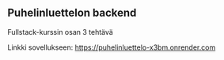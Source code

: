 ## Puhelinluettelon backend

Fullstack-kurssin osan 3 tehtävä

Linkki sovellukseen:
https://puhelinluettelo-x3bm.onrender.com